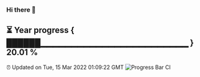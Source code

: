 ### Hi there 👋
⏳ Year progress { ██████▁▁▁▁▁▁▁▁▁▁▁▁▁▁▁▁▁▁▁▁▁▁▁▁ } 20.01 %
---
⏰ Updated on Tue, 15 Mar 2022 01:09:22 GMT
![Progress Bar CI](https://github.com/liununu/liununu/workflows/Progress%20Bar%20CI/badge.svg)
